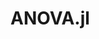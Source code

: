 # ANOVA.jl

<!--[![Build Status](https://travis-ci.org/ZaneMuir/ANOVA.jl.svg?branch=master)](https://travis-ci.org/ZaneMuir/ANOVA.jl)
[![docs](https://img.shields.io/badge/docs-latest-blue.svg)](https://ZaneMuir.github.io/ANOVA.jl/latest)-->
